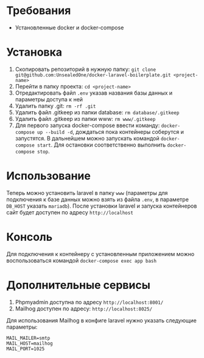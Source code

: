 # Требования

- Установленные docker и docker-compose

# Установка

1. Скопировать репозиторий в нужную папку: `git clone git@github.com:UnsealedOne/docker-laravel-boilerplate.git <project-name>`
2. Перейти в папку проекта: `cd <project-name>`
3. Отредактировать файл `.env` указав названия базы данных и параметры доступа к ней
4. Удалить папку .git: `rm -rf .git`
5. Удалить файл .gitkeep из папки database: `rm database/.gitkeep`
6. Удалить файл .gitkeep из папки www: `rm www/.gitkeep`
7. Для первого запуска docker-compose ввести команду: `docker-compose up --build -d`, дождаться пока контейнеры соберутся и запустятся. В дальнейшем можно запускать командой `docker-compose start`. Для остановки соответственно выполнить `docker-compose stop`.

# Использование

Теперь можно установить laravel в папку `www` (параметры для подключения к базе данных можно взять из файла `.env`, в параметре `DB_HOST` указать `mariadb`). После установки laravel и запуска контейнеров сайт будет доступен по адресу `http://localhost`

# Консоль

Для подключения к контейнеру с установленным приложением можно воспользоваться командой `docker-compose exec app bash`

# Дополнительные сервисы

1. Phpmyadmin доступна по адресу `http://localhost:8001/`
2. Mailhog доступен по адресу: `http://localhost:8025/`

Для использования Mailhog в конфиге laravel нужно указать следующие параметры:
```
MAIL_MAILER=smtp
MAIL_HOST=mailhog
MAIL_PORT=1025
```

